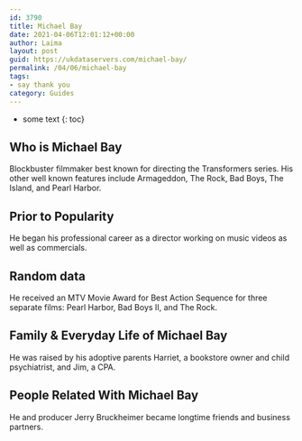 ```yaml
---
id: 3790
title: Michael Bay
date: 2021-04-06T12:01:12+00:00
author: Laima
layout: post
guid: https://ukdataservers.com/michael-bay/
permalink: /04/06/michael-bay
tags:
- say thank you
category: Guides
---
```


* some text
{: toc}


## Who is Michael Bay
                  
                  
                  
Blockbuster filmmaker best known for directing the Transformers series. His other well known features include Armageddon, The Rock, Bad Boys, The Island, and Pearl Harbor.
                  
              
            
              
            
                
                
                
## Prior to Popularity
                  
                  
                  
He began his professional career as a director working on music videos as well as commercials. 
                  
              
            
              
            
                
                
                
## Random data
                  
                  
                  
He received an MTV Movie Award for Best Action Sequence for three separate films: Pearl Harbor, Bad Boys II, and The Rock. 
                  
              
            
              
            
                
                
                
## Family & Everyday Life of Michael Bay
                  
                  
                  
He was raised by his adoptive parents Harriet, a bookstore owner and child psychiatrist, and Jim, a CPA. 
                  
              
            
              
            
                
                
                
## People Related With Michael Bay
                  
                  
                  
He and producer Jerry Bruckheimer became longtime friends and business partners.
                  
              
            
              
            
                
              
            
              
              
            
            
              
            
          
          
          